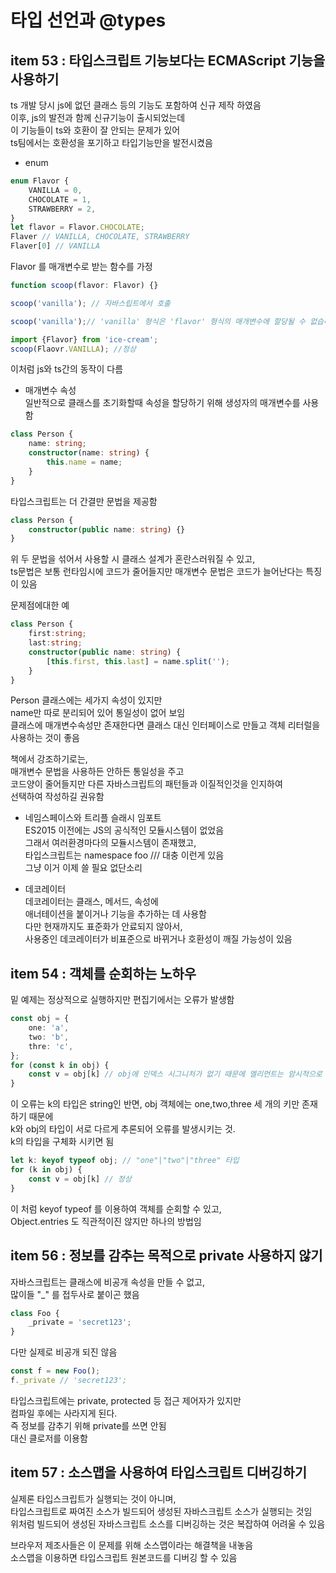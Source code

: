 # 타입 선언과 @types

## item 53 : 타입스크립트 기능보다는 ECMAScript 기능을 사용하기  
ts 개발 당시 js에 없던 클래스 등의 기능도 포함하여 신규 제작 하였음  
이후, js의 발전과 함께 신규기능이 출시되었는데  
이 기능들이 ts와 호환이 잘 안되는 문제가 있어  
ts팀에서는 호환성을 포기하고 타입기능만을 발전시켰음  

- enum  
```ts
enum Flavor {
    VANILLA = 0,
    CHOCOLATE = 1,
    STRAWBERRY = 2,
}
let flavor = Flavor.CHOCOLATE;
Flaver // VANILLA, CHOCOLATE, STRAWBERRY
Flaver[0] // VANILLA
```

Flavor 를 매개변수로 받는 함수를 가정  
```ts 
function scoop(flavor: Flavor) {}
```
```js
scoop('vanilla'); // 자바스립트에서 호출
```
```ts
scoop('vanilla');// 'vanilla' 형식은 'flavor' 형식의 매개변수에 할당될 수 없습니다.

import {Flavor} from 'ice-cream';
scoop(Flaovr.VANILLA); //정상
```

이처럼 js와 ts간의 동작이 다름  

- 매개변수 속성  
일반적으로 클래스를 초기화할때 속성을 할당하기 위해 생성자의 매개변수를 사용함  
```ts
class Person {
    name: string;
    constructor(name: string) {
        this.name = name;
    }
}
```
타입스크립트는 더 간결만 문법을 제공함  
```ts
class Person {
    constructor(public name: string) {}
}
```

위 두 문법을 섞어서 사용할 시 클래스 설계가 혼란스러워질 수 있고,  
ts문법은 보통 런타임시에 코드가 줄어들지만 매개변수 문법은 코드가 늘어난다는 특징이 있음  

문제점에대한 예  
```ts
class Person {
    first:string;
    last:string;
    constructor(public name: string) {
        [this.first, this.last] = name.split('');
    }
}
```
Person 클래스에는 세가지 속성이 있지만  
name만 따로 분리되어 있어 통일성이 없어 보임  
클래스에 매개변수속성만 존재한다면 클래스 대신 인터페이스로 만들고 객체 리터럴을 사용하는 것이 좋음  

책에서 강조하기로는,  
매개변수 문법을 사용하든 안하든 통일성을 주고  
코드양이 줄어들지만 다른 자바스크립트의 패턴들과 이질적인것을 인지하여  
선택하여 작성하길 권유함  

- 네임스페이스와 트리플 슬래시 임포트  
ES2015 이전에는 JS의 공식적인 모듈시스템이 없었음  
그래서 여러환경마다의 모듈시스템이 존재했고,  
타입스크립트는 
namespace foo
/// <reference path="other.ts"/>
대충 이런게 있음  
그냥 이거 이제 쓸 필요 없단소리  

- 데코레이터  
데코레이터는 클래스, 메서드, 속성에  
애너테이션을 붙이거나 기능을 추가하는 데 사용함  
다만 현재까지도 표준화가 안료되지 않아서,  
사용중인 데코레이터가 비표준으로 바뀌거나 호환성이 깨질 가능성이 있음  

## item 54 : 객체를 순회하는 노하우  
밑 예제는 정상적으로 실행하지만 편집기에서는 오류가 발생함  
```ts
const obj = {
    one: 'a',
    two: 'b',
    thre: 'c',
};
for (const k in obj) {
    const v = obj[k] // obj에 인덱스 시그니처가 없기 때문에 엘리먼트는 암시적으로 'any' 타입입니다.
}
```
이 오류는 k의 타입은 string인 반면, obj 객체에는 one,two,three 세 개의 키만 존재하기 때문에  
k와 obj의 타입이 서로 다르게 추론되어 오류를 발생시키는 것.  
k의 타입을 구체화 시키면 됨
```ts  
let k: keyof typeof obj; // "one"|"two"|"three" 타입
for (k in obj) {
    const v = obj[k] // 정상
}
```  
이 처럼 keyof typeof 를 이용하여 객체를 순회할 수 있고,  
Object.entries 도 직관적이진 않지만 하나의 방법임  

## item 56 : 정보를 감추는 목적으로 private 사용하지 않기  
자바스크립트는 클래스에 비공개 속성을 만들 수 없고,  
많이들 "_" 를 접두사로 붙이곤 했음  
```js
class Foo {
    _private = 'secret123';
}
```
다만 실제로 비공개 되진 않음
```js
const f = new Foo();
f._private // 'secret123';
```

타입스크립트에는 private, protected 등 접근 제어자가 있지만  
컴파일 후에는 사라지게 된다.  
즉 정보를 감추기 위해 private를 쓰면 안됨  
대신 클로저를 이용함  

## item 57 : 소스맵을 사용하여 타입스크립트 디버깅하기  
실제론 타입스크립트가 실행되는 것이 아니며,  
타입스크립트로 짜여진 소스가 빌드되어 생성된 자바스크립트 소스가 실행되는 것임  
위처럼 빌드되어 생성된 자바스크립트 소스를 디버깅하는 것은 복잡하여 어려울 수 있음  

브라우저 제조사들은 이 문제를 위해 소스맵이라는 해결책을 내놓음  
소스맵을 이용하면 타입스크립트 원본코드를 디버깅 할 수 있음  